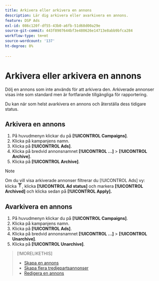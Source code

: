 ```yaml
---
title: Arkivera eller arkivera en annons
description: Lär dig arkivera eller avarkivera en annons.
feature: DSP Ads
exl-id: 086c120f-df55-43b0-a6fb-51d68d00a29e
source-git-commit: 443f8907644bf3e480626e14713e8abb9bfca284
workflow-type: tm+mt
source-wordcount: '137'
ht-degree: 0%

---
```


# Arkivera eller arkivera en annons

Dölj en annons som inte används för att arkivera den. Arkiverade annonser visas inte som standard men är fortfarande tillgängliga för rapportering.

Du kan när som helst avarkivera en annons och återställa dess tidigare status.

## Arkivera en annons

1. På huvudmenyn klickar du på **[!UICONTROL Campaigns]**.
1. Klicka på kampanjens namn.
1. Klicka på **[!UICONTROL Ads]**.
1. Klicka på bredvid annonsnamnet  **[!UICONTROL ...]** > **[!UICONTROL Archive]**.
1. Klicka på **[!UICONTROL Archive]**.

>[!NOTE]
>
>Om du vill visa arkiverade annonser filtrerar du [!UICONTROL Ads] vy: klicka ![[!UICONTROL Filter] knapp](/help/dsp/assets/filter.png), klicka **[!UICONTROL Ad status]** och markera **[!UICONTROL Archived]** och klicka sedan på **[!UICONTROL Apply].**

## Avarkivera en annons

1. På huvudmenyn klickar du på **[!UICONTROL Campaigns]**.
1. Klicka på kampanjens namn.
1. Klicka på **[!UICONTROL Ads]**.
1. Klicka på bredvid annonsnamnet  **[!UICONTROL ...]** > **[!UICONTROL Unarchive]**.
1. Klicka på **[!UICONTROL Unarchive]**.

>[!MORELIKETHIS]
>
>* [Skapa en annons](ad-create.md)
>* [Skapa flera tredjepartsannonser](ad-create-multiple.md)
>* [Redigera en annons](ad-edit.md)

